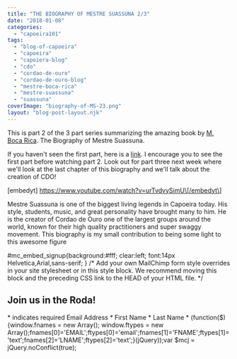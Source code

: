```yaml
---
title: "THE BIOGRAPHY OF MESTRE SUASSUNA 2/3"
date: "2018-01-08"
categories: 
  - "capoeira101"
tags: 
  - "blog-of-capoeira"
  - "capoeira"
  - "capoiera-blog"
  - "cdo"
  - "cordao-de-ouro"
  - "cordao-de-ouro-blog"
  - "mestre-boca-rica"
  - "mestre-suassuna"
  - "suassuna"
coverImage: "biography-of-MS-23.png"
layout: "blog-post-layout.njk"
---
```


This is part 2 of the 3 part series summarizing the amazing book by  [M. Boca Rica](http://capoeiracdobarcelona.com/). The Biography of Mestre Suassuna.

If you haven't seen the first part, here is a [link](https://youtu.be/urTvdvySimU). I encourage you to see the first part before watching part 2. Look out for part three next week where we'll look at the last chapter of this biography and we'll talk about the creation of CDO!

\[embedyt\] https://www.youtube.com/watch?v=urTvdvySimU\[/embedyt\]

Mestre Suassuna is one of the biggest living legends in Capoeira today. His style, students, music, and great personality have brought many to him. He is the creator of Cordao de Ouro one of the largest groups around the world, known for their high quality practitioners and super swaggy movement. This biography is my small contribution to being some light to this awesome figure

#mc\_embed\_signup{background:#fff; clear:left; font:14px Helvetica,Arial,sans-serif; } /\* Add your own MailChimp form style overrides in your site stylesheet or in this style block. We recommend moving this block and the preceding CSS link to the HEAD of your HTML file. \*/

## Join us in the Roda!

\* indicates required Email Address \* First Name \* Last Name \* (function($) {window.fnames = new Array(); window.ftypes = new Array();fnames\[0\]='EMAIL';ftypes\[0\]='email';fnames\[1\]='FNAME';ftypes\[1\]='text';fnames\[2\]='LNAME';ftypes\[2\]='text';}(jQuery));var $mcj = jQuery.noConflict(true);